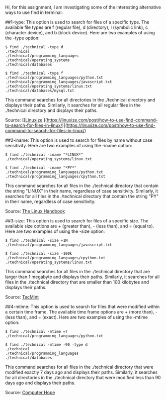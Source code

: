 Hi, for this assignment, I am investigating some of the interesting alternative ways to use find in terminal:

##1-type: This option is used to search for files of a specific type. The available file types are f (regular file), d (directory), l (symbolic link), c (character device), and b (block device). Here are two examples of using the -type option:

```
$ find ./technical -type d
./technical
./technical/programming_languages
./technical/operating_systems
./technical/databases

$ find ./technical -type f
./technical/programming_languages/python.txt
./technical/programming_languages/javascript.txt
./technical/operating_systems/linux.txt
./technical/databases/mysql.txt
```

This command searches for all directories in the ./technical directory and displays their paths. Similarly, it searches for all regular files in the ./technical directory and displays their paths.

Source: [[[Linuxize](https://linuxize.com/post/how-to-use-find-command-to-search-for-files-in-linux/)
](https://linuxize.com/post/how-to-use-find-command-to-search-for-files-in-linux/)](https://linuxize.com/post/how-to-use-find-command-to-search-for-files-in-linux/)

##2-iname: This option is used to search for files by name without case sensitivity. Here are two examples of using the -iname option:

```
$ find ./technical -iname "*LINUX*"
./technical/operating_systems/linux.txt

$ find ./technical -iname "*PY*"
./technical/programming_languages/python.txt
./technical/programming_languages/cpython.txt
```

This command searches for all files in the ./technical directory that contain the string "LINUX" in their name, regardless of case sensitivity. Similarly, it searches for all files in the ./technical directory that contain the string "PY" in their name, regardless of case sensitivity.

Source: [The Linux Handbook](https://linuxhandbook.com/find-command-examples/)

##3-size: This option is used to search for files of a specific size. The available size options are + (greater than), - (less than), and = (equal to). Here are two examples of using the -size option:

```
$ find ./technical -size +1M
./technical/programming_languages/javascript.txt

$ find ./technical -size -100k
./technical/programming_languages/cpython.txt
./technical/operating_systems/linux.txt
```

This command searches for all files in the ./technical directory that are larger than 1 megabyte and displays their paths. Similarly, it searches for all files in the ./technical directory that are smaller than 100 kilobytes and displays their paths.

Source: [TecMint](https://www.tecmint.com/35-practical-examples-of-linux-find-command/)

##4-mtime: This option is used to search for files that were modified within a certain time frame. The available time frame options are + (more than), - (less than), and = (exact). Here are two examples of using the -mtime option:

```
$ find ./technical -mtime =7
./technical/programming_languages/python.txt

$ find ./technical -mtime -90 -type d
./technical
./technical/programming_languages
./technical/databases
```

This command searches for all files in the ./technical directory that were modified exactly 7 days ago and displays their paths. Similarly, it searches for all directories in the ./technical directory that were modified less than 90 days ago and displays their paths.

Source: [Computer Hope](https://www.computerhope.com/unix/ufind.htm)
